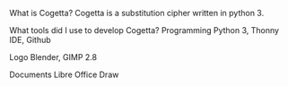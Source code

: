 What is Cogetta?
Cogetta is a substitution cipher written in python 3.

What tools did I use to develop Cogetta?
Programming
Python 3, Thonny IDE, Github

Logo
Blender, GIMP 2.8

Documents
Libre Office Draw

